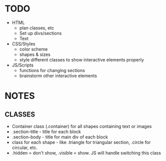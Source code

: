 # TODO

- HTML
    - plan classes, etc
    - Set up divs/sections 
    - Text
- CSS/Styles
    - color scheme 
    - shapes & sizes 
    - style different classes to show interactive elements properly 
- JS/Scripts
    - functions for changing sections 
    - brainstorm other interactive elements 

# NOTES

## CLASSES
- Container class (.container) for all shapes containing text or images 
- .section-title - title for each block
- .section-body - title for main div of each block
- class for each shape - like .triangle for triangular section, .circle for circular, etc. 
- .hidden = don't show, .visible = show. JS will handle switching this class